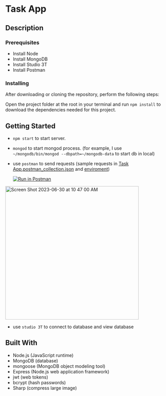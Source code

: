 # Task App
## Description
### Prerequisites

- Install Node
- Install MongoDB
- Install Studio 3T
- Install Postman

### Installing

After downloading or cloning the repository, perform the following steps:

Open the project folder at the root in your terminal and run `npm install` to download the dependencies needed for this project.

## Getting Started
- `npm start` to start server.
- `mongod` to start mongod process. (for example, I use `~/mongodb/bin/mongod --dbpath=~/mongodb-data` to start db in local)
-  use `postman` to send requests (sample requests in [Task App.postman_collection.json](https://github.com/Jasmine-Zhuang/NodeJsCourse/blob/main/task-manager/Task%20App.postman_collection.json) and [enviroment](https://github.com/Jasmine-Zhuang/NodeJsCourse/blob/main/task-manager/Task%20manager%20API%20(dev).postman_environment.json))
  
   [![Run in Postman](https://run.pstmn.io/button.svg)](https://app.getpostman.com/run-collection/27756290-b3b9e48c-8a06-427a-8bcf-8c68c1d88ae9?action=collection%2Ffork&source=rip_markdown&collection-url=entityId%3D27756290-b3b9e48c-8a06-427a-8bcf-8c68c1d88ae9%26entityType%3Dcollection%26workspaceId%3Dcfa7b829-41c0-4ae0-b387-2e6c7bdaf251)

<img width="416" alt="Screen Shot 2023-06-30 at 10 47 00 AM" src="https://github.com/Jasmine-Zhuang/NodeJsCourse/assets/75867805/072fd8e8-844f-4aef-a3ae-9f49d8b072e9">

-  use `studio 3T` to connect to database and view database

## Built With

- Node.js (JavaScript runtime)
- MongoDB (database)
- mongoose (MongoDB object modeling tool)
- Express (Node.js web application framework)
- jwt (web tokens)
- bcrypt (hash passwords)
- Sharp (compress large image)
